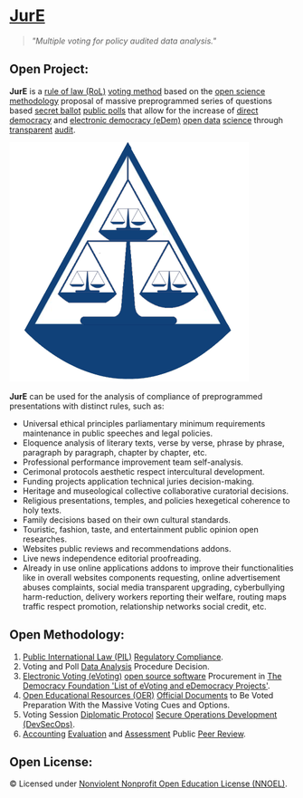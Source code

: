 # [JurE](https://operarioribeiro.github.com/JurE)

> _"Multiple voting for policy audited data analysis."_

## Open Project:

**JurE** is a [rule of law (RoL)](https://en.wikipedia.org/wiki/Rule_of_law) [voting method](https://en.wikipedia.org/wiki/Voting) based on the [open science](https://en.wikipedia.org/wiki/Open_science) [methodology](https://open-sci.github.io/2023-2024/slides/04.pdf) proposal of massive preprogrammed series of questions based [secret ballot](https://en.wikipedia.org/wiki/Secret_ballot) [public polls](https://en.wikipedia.org/wiki/Poll) that allow for the increase of [direct democracy](https://en.wikipedia.org/wiki/Direct_democracy) and [electronic democracy (eDem)](https://en.wikipedia.org/wiki/E-democracy) [open data](https://en.wikipedia.org/wiki/Open_data) [science](https://en.wikipedia.org/wiki/Data_science) through [transparent](https://en.wikipedia.org/wiki/Open_government#Transparency) [audit](https://en.wikipedia.org/wiki/Audit).

![image](https://github.com/operarioribeiro/JurE/blob/main/JurE.png)

**JurE** can be used for the analysis of compliance of preprogrammed presentations with distinct rules, such as:
- Universal ethical principles parliamentary minimum requirements maintenance in public speeches and legal policies.
- Eloquence analysis of literary texts, verse by verse, phrase by phrase, paragraph by paragraph, chapter by chapter, etc.
- Professional performance improvement team self-analysis.
- Cerimonal protocols aesthetic respect intercultural development.
- Funding projects application technical juries decision-making.
- Heritage and museological collective collaborative curatorial decisions.
- Religious presentations, temples, and policies hexegetical coherence to holy texts.
- Family decisions based on their own cultural standards.
- Touristic, fashion, taste, and entertainment public opinion open researches.
- Websites public reviews and recommendations addons.
- Live news independence editorial proofreading.
- Already in use online applications addons to improve their functionalities like in overall websites components requesting, online advertisement abuses complaints, social media transparent upgrading, cyberbullying harm-reduction, delivery workers reporting their welfare, routing maps traffic respect promotion, relationship networks social credit, etc.

## Open Methodology:

1. [Public International Law (PIL)](https://en.wikibooks.org/wiki/Public_International_Law) [Regulatory Compliance](https://en.wikipedia.org/wiki/Regulatory_compliance).
2. Voting and Poll [Data Analysis](https://en.wikipedia.org/wiki/Data_analysis) Procedure Decision. 
3. [Electronic Voting (eVoting)](https://en.wikipedia.org/wiki/Electronic_voting) [open source software](https://en.wikipedia.org/wiki/Open_source) Procurement in [The Democracy Foundation 'List of eVoting and eDemocracy Projects'](https://democracy.foundation/similar-projects).
4. [Open Educational Resources (OER)](https://en.wikipedia.org/wiki/Open_educational_resources) [Official Documents](https://en.wikipedia.org/wiki/Policy) to Be Voted Preparation With the Massive Voting Cues and Options.
5. Voting Session [Diplomatic Protocol](https://en.wikipedia.org/wiki/Protocol_(diplomacy)) [Secure Operations Development (DevSecOps)](https://en.wikipedia.org/wiki/DevOps#DevSecOps,_shifting_security_left).
6. [Accounting](https://en.wikipedia.org/wiki/Accounting) [Evaluation](https://en.wikipedia.org/wiki/Evaluation) and [Assessment](https://en.wikipedia.org/wiki/Assessment) Public [Peer Review](https://en.wikipedia.org/wiki/Peer_review).

## Open License:

© Licensed under [Nonviolent Nonprofit Open Education License (NNOEL)](https://dx.doi.org/10.17504/protocols.io.bp2l6zkbzgqe/v1).

